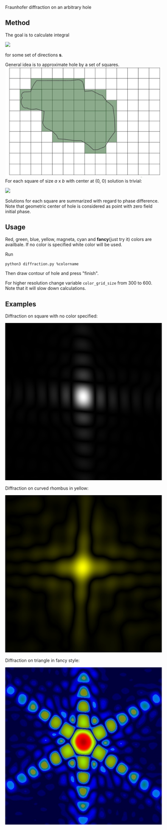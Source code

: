 Fraunhofer diffraction on an arbitrary hole
## Method
The goal is to calculate integral 

<img src="http://latex.codecogs.com/gif.latex?E(\textbf{s}) = \int\limits_{\Omega}e^{ik(\textbf{sr})}dF" border="0"/> 

for some set of directions **s**.

General idea is to approximate hole by a set of squares.
![grid](https://github.com/vovaf709/diffraction/blob/master/images/grid.jpg)  
For each square of size *a* x *b* with center at (0, 0) solution is trivial:

<img src="http://latex.codecogs.com/gif.latex?E = \int\limits_{-a/2}^{a/2}\int\limits_{-b/2}^{b/2}e^{ik(s_xx + s_yy)}dxdy = ab\frac{\sin{\alpha}}{\alpha}\frac{\sin{\beta}}{\beta}, \; \alpha = \frac{1}{2}kas_x,\; \beta = \frac{1}{2}kbs_y." border="0"/>

Solutions for each square are summarized with regard to phase difference. Note that geometric center of hole is considered as point with zero field initial phase.

## Usage
Red, green, blue, yellow, magneta, cyan and **fancy**(just try it) colors are availbale. If no color is specified white color will be used.

Run
```bash
python3 diffraction.py %colorname
```
Then draw contour of hole and press "finish".

For higher resolution change variable ```color_grid_size``` from 300 to 600. Note that it will slow down calculations.
## Examples
Diffraction on square with no color specified:

![boring](https://github.com/vovaf709/diffraction/blob/master/images/boring.jpg)

Diffraction on curved rhombus in yellow:

![yellow](https://github.com/vovaf709/diffraction/blob/master/images/yellow.jpg)

Diffraction on triangle in fancy style:

![beautiful](https://github.com/vovaf709/diffraction/blob/master/images/beautiful.jpg)

